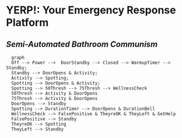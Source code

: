 # YERP!: Your Emergency Response Platform
## *Semi-Automated Bathroom Communism*


``` mermaid
  graph
  Off --> Power -->  DoorStandby --> Closed --> WarmupTimer --> Standby;
  Standby --> DoorOpens & Activity;
  Activity --> Spotting;
  Spotting --> DoorOpens & Activity;
  Spotting --> 50Thresh --> 75Thresh --> WellnessCheck
  50Thresh --> Activity & DoorOpens
  75Thresh --> Activity & DoorOpens
  DoorOpens --> Standby
  Spotting --> DurationTimer --> DoorOpens & DurationBell
  WellnessCheck --> FalsePositive & TheyreOK & TheyLeft & GetHelp
  FalsePositive --> Standby
  TheyreOK --> Spotting
  TheyLeft --> Standby
```
